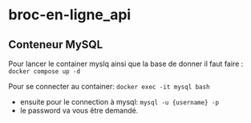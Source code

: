# broc-en-ligne_api

## Conteneur MySQL
Pour lancer le container myslq ainsi que la base de donner il faut faire : `docker compose up -d`

Pour se connecter au container: `docker exec -it mysql bash`
- ensuite pour le connection à mysql: `mysql -u {username} -p`
- le password va vous être demandé.